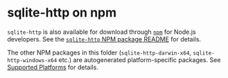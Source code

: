 # sqlite-http on npm

`sqlite-http` is also available for download through [`npm`](https://www.npmjs.com/) for Node.js developers. See the [`sqlite-http` NPM package README](./sqlite-http/README.md) for details.

The other NPM packages in this folder (`sqlite-http-darwin-x64`, `sqlite-http-windows-x64` etc.) are autogenerated platform-specific packages. See [Supported Platforms](./sqlite-http/README.md#supported-platforms) for details.
